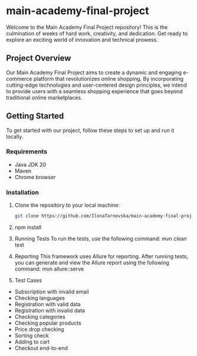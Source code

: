# main-academy-final-project
Welcome to the Main Academy Final Project repository! This is the culmination of weeks of hard work, creativity, and dedication. Get ready to explore an exciting world of innovation and technical prowess.

## Project Overview

Our Main Academy Final Project aims to create a dynamic and engaging e-commerce platform that revolutionizes online shopping. By incorporating cutting-edge technologies and user-centered design principles, we intend to provide users with a seamless shopping experience that goes beyond traditional online marketplaces.

## Getting Started

To get started with our project, follow these steps to set up and run it locally.

### Requirements

- Java JDK 20 
- Maven
- Chrome browser

### Installation

1. Clone the repository to your local machine:

   ```bash
   git clone https://github.com/IlonaTarnovska/main-academy-final-project.git

2. npm install
3. Running Tests
   To run the tests, use the following command:
   mvn clean test
4. Reporting
   This framework uses Allure for reporting. After running tests,
   you can generate and view the Allure report using the following
   command:
   mvn allure::serve
5. Test Cases

- Subscription with invalid email
- Checking languages
- Registration with valid data
- Registration with invalid data
- Checking categories
- Checking popular products
- Price drop checking
- Sorting check
- Adding to cart 
- Checkout end-to-end
 
